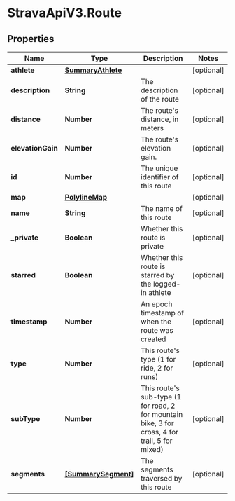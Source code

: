 # StravaApiV3.Route

## Properties
Name | Type | Description | Notes
------------ | ------------- | ------------- | -------------
**athlete** | [**SummaryAthlete**](SummaryAthlete.md) |  | [optional] 
**description** | **String** | The description of the route | [optional] 
**distance** | **Number** | The route's distance, in meters | [optional] 
**elevationGain** | **Number** | The route's elevation gain. | [optional] 
**id** | **Number** | The unique identifier of this route | [optional] 
**map** | [**PolylineMap**](PolylineMap.md) |  | [optional] 
**name** | **String** | The name of this route | [optional] 
**_private** | **Boolean** | Whether this route is private | [optional] 
**starred** | **Boolean** | Whether this route is starred by the logged-in athlete | [optional] 
**timestamp** | **Number** | An epoch timestamp of when the route was created | [optional] 
**type** | **Number** | This route's type (1 for ride, 2 for runs) | [optional] 
**subType** | **Number** | This route's sub-type (1 for road, 2 for mountain bike, 3 for cross, 4 for trail, 5 for mixed) | [optional] 
**segments** | [**[SummarySegment]**](SummarySegment.md) | The segments traversed by this route | [optional] 


